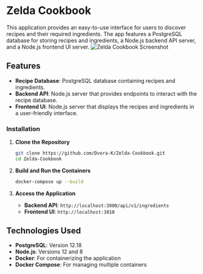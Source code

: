 # Zelda Cookbook

This application provides an easy-to-use interface for users to discover recipes and their required ingredients. The app features a PostgreSQL database for storing recipes and ingredients, a Node.js backend API server, and a Node.js frontend UI server.
![Zelda Cookbook Screenshot](./zelda-cookbook-frontend//LoZ-cookbook.png)

## Features

- **Recipe Database**: PostgreSQL database containing recipes and ingredients.
- **Backend API**: Node.js server that provides endpoints to interact with the recipe database.
- **Frontend UI**: Node.js server that displays the recipes and ingredients in a user-friendly interface.

### Installation

1. **Clone the Repository**
   ```bash
   git clone https://github.com/Dvora-K/Zelda-Cookbook.git
   cd Zelda-Cookbook
   ```

2. **Build and Run the Containers**
   ```bash
   docker-compose up --build
   ```

3. **Access the Application**
   - **Backend API**: `http://localhost:3000/api/v1/ingredients`
   - **Frontend UI**: `http://localhost:3010`

## Technologies Used

- **PostgreSQL**: Version 12.18
- **Node.js**: Versions 12 and 8
- **Docker**: For containerizing the application
- **Docker Compose**: For managing multiple containers